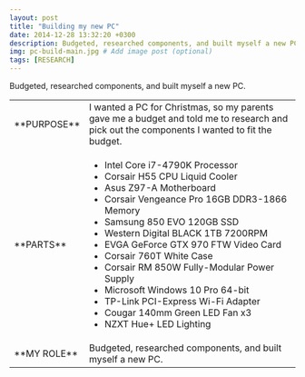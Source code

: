 ```yaml
---
layout: post
title: "Building my new PC"
date: 2014-12-28 13:32:20 +0300
description: Budgeted, researched components, and built myself a new PC.  # Add post description (optional)
img: pc-build-main.jpg # Add image post (optional)
tags: [RESEARCH]
---
```


Budgeted, researched components, and built myself a new PC.
<table>
<colgroup>
<col width="20%" />
<col width="80%" />
</colgroup>
<tbody>
<tr>
<td markdown="span">**PURPOSE**</td>
<td markdown="span">I wanted a PC for  Christmas, so my parents gave me a budget and told me to research and pick out the components I wanted to fit the budget.
</td>
</tr>
<tr>
<td markdown="span">**PARTS**</td>
<td markdown="span">
    <ul>
     <li>Intel Core i7-4790K Processor</li>
     <li>Corsair H55 CPU Liquid Cooler</li>
     <li>Asus Z97-A Motherboard </li>
     <li>Corsair Vengeance Pro 16GB DDR3-1866 Memory </li>
     <li>Samsung 850 EVO 120GB SSD</li>
     <li>Western Digital BLACK 1TB 7200RPM</li>
     <li>EVGA GeForce GTX 970 FTW Video Card </li>
     <li>Corsair 760T White Case </li>
     <li>Corsair RM 850W Fully-Modular Power Supply</li>
     <li>Microsoft Windows 10 Pro 64-bit</li>
     <li>TP-Link PCI-Express Wi-Fi Adapter</li>
     <li>Cougar 140mm Green LED Fan x3</li>
     <li>NZXT Hue+ LED Lighting</li>
    </ul>
</td>
</tr>
<tr>
<td markdown="span">**MY ROLE**</td>
<td markdown="span">Budgeted, researched components, and built myself a new PC. 
</td>
</tr>
</tbody>
</table>